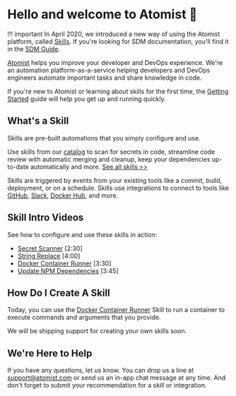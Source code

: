 # Hello and welcome to Atomist 👋

!!! important
    In April 2020, we introduced a new way of using the Atomist platform,
    called [Skills][skills]. If you're looking for SDM documentation,
    you'll find it in the [SDM Guide][sdm-guide].

[Atomist][www] helps you improve your developer and DevOps experience.
We're an automation platform-as-a-service helping developers and
DevOps engineers automate important tasks and share knowledge in code.

If you're new to Atomist or learning about skills for the first time,
the [Getting Started][getting-started] guide will help you get up and
running quickly.

[skills]: https://atomist.com/platform/skills (Atomist Skills Platform)
[www]: https://atomist.com/ (Atomist)
[sdm-guide]: developer/index.md (Atomist SDM Guide)
[getting-started]: getting-started.md (Atomist Getting Started)

## What's a Skill

Skills are pre-built automations that you simply configure and use.

Use skills from our [catalog][] to scan for secrets in code,
streamline code review with automatic merging and cleanup, keep your
dependencies up-to-date automatically and more. [See all skills >>][catalog]

Skills are triggered by events from your existing tools like a commit,
build, deployment, or on a schedule. Skills use integrations to
connect to tools like [GitHub][github], [Slack][slack], [Docker
Hub][docker-hub], and more.

[catalog]: https://go.atomist.com/catalog (Atomist Skills Catalog)
[github]: integration/github.md (Atomist GitHub Integration)
[slack]: integration/slack.md (Atomist Slack Integration)
[docker-hub]: integration/docker-hub.md (Atomist Docker Hub Integration)

## Skill Intro Videos

See how to configure and use these skills in action:

-   [Secret Scanner](https://youtu.be/pH8VrbUV0Oo) [2:30]
-   [String Replace](https://youtu.be/SVnmGJDNMwY) [4:00]
-   [Docker Container Runner](https://youtu.be/CCzXWnPXtw4) [3:30]
-   [Update NPM Dependencies](https://youtu.be/6HDYc_5cvrE) [3:45]

## How Do I Create A Skill

Today, you can use the [Docker Container Runner][container-runner]
Skill to run a container to execute commands and arguments that you
provide.

We will be shipping support for creating your own skills soon.

[container-runner]: https://go.atomist.com/catalog/skills/atomist/container-run-skill (Atomist Container Runner Skill)

## We're Here to Help

If you have any questions, let us know.  You can drop us a line at
[support@atomist.com][] or send us an in-app chat message at any time.
And don't forget to submit your recommendation for a skill or
integration.

[support@atomist.com]: mailto:support@atomist.com
